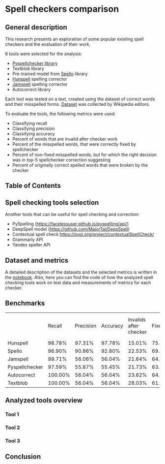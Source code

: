 # Spell checkers comparison

## General description

This research presents an exploration of some popular existing spell checkers and the evaluation of their work.

6 tools were selected for the analysis:

* [Pyspellchecker library](https://github.com/barrust/pyspellchecker)
* Textblob library
* Pre-trained model from [Spello](https://pypi.org/project/spello/) library
* [Hunspell](https://github.com/hunspell/hunspell) spelling corrector
* [Jamspell](https://github.com/bakwc/JamSpell) spelling corrector
* Autocorrect library

Each tool was tested on a text, created using the dataset of correct words and their misspelled
forms. [Dataset](https://www.kaggle.com/datasets/bittlingmayer/spelling?resource=download&select=wikipedia.txt) was
collected by Wikipedia editors.

To evaluate the tools, the following metrics were used:

* Classifying recall
* Classifying precision
* Classifying accuracy
* Percent of words that are invalid after checker work
* Percent of the misspelled words, that were correctly fixed by spellchecker
* Percent of non-fixed misspelled words, but for which the right decision was in top-5 spellchecker correction
  suggesting
* Percent of originally correct spelled words that were broken by the checker

## Table of Contents

## Spell checking tools selection

Another tools that can be useful for spell checking and correction:

* PySpelling (https://facelessuser.github.io/pyspelling/api/)
* DeepSpell model (https://github.com/MajorTal/DeepSpell)
* Contextual spell check https://pypi.org/project/contextualSpellCheck/
* Grammarly API
* Yandex speller API

## Dataset and metrics

A detailed description of the datasets and the selected metrics is written in
the [notebook](https://github.com/diffitask/spell-checkers-comparison/blob/main/spell-checkers-comparison.ipynb). Also,
here you can find the code of how the analyzed spell checking tools work on test data and measurements of metrics for
each checker.

## Benchmarks

<table>
  <tr>
    <td></td>
    <td>Recall</td>
    <td>Precision</td>
    <td>Accuracy</td>
    <td>Invalids after checker</td>
    <td>Fixed</td>
    <td>Non-fixed with correction in top-5</td>
    <td>Broken</td>
    <td>Speed<br>
(words/sec)</td>
  </tr>
  <tr>
    <td>Hunspell</td>
    <td>98.78%</td>
    <td>97.31%</td>
    <td>97.78%</td>
    <td>15.01%</td>
    <td>75.97%</td>
    <td>67.74%</td>
    <td>3.49%</td>
    <td>63</td>
  </tr>
  <tr>
    <td>Spello</td>
    <td>96.90%</td>
    <td>90.86%</td>
    <td>92.80%</td>
    <td>22.53%</td>
    <td>69.57%</td>
    <td>47.68%</td>
    <td>12.43%</td>
    <td>930</td>
  </tr>
  <tr>
    <td>Jamspell</td>
    <td>99.71%</td>
    <td>56.06%</td>
    <td>56.04%</td>
    <td>21.64%</td>
    <td>64.97%</td>
    <td>60.87%</td>
    <td>4.53%</td>
    <td>365</td>
  </tr>
  <tr>
    <td>Pyspellchecker</td>
    <td>97.59%</td>
    <td>55.87%</td>
    <td>55.45%</td>
    <td>21.73%</td>
    <td>63.79%</td>
    <td>57.85%</td>
    <td>3.23%</td>
    <td>32</td>
  </tr>
  <tr>
    <td>Autocorrect</td>
    <td>100.00%</td>
    <td>56.04%</td>
    <td>56.04%</td>
    <td>23.62%</td>
    <td>64.81%</td>
    <td>44.66%</td>
    <td>8.84%</td>
    <td>42</td>
  </tr>
  <tr>
    <td>Textblob</td>
    <td>100.00%</td>
    <td>56.04%</td>
    <td>56.04%</td>
    <td>28.03%</td>
    <td>61.63%</td>
    <td>26.06%</td>
    <td>14.83%</td>
    <td>10</td>
  </tr>
</table>

## Analyzed tools overview

### Tool 1

### Tool 2

### Tool 3

## Conclusion